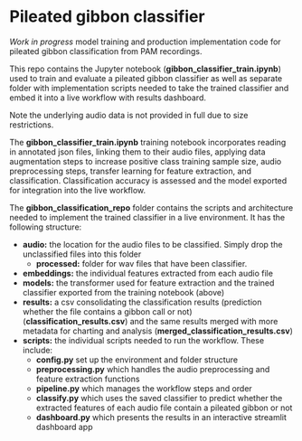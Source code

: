 # Pileated gibbon classifier
*Work in progress* model training and production implementation code for pileated gibbon classification from PAM recordings.

This repo contains the Jupyter notebook (**gibbon_classifier_train.ipynb**) used to train and evaluate a pileated gibbon classifier as well as separate folder with implementation scripts needed to take the trained classifier and embed it into a live workflow with results dashboard. <br> 

Note the underlying audio data is not provided in full due to size restrictions.<br>

The **gibbon_classifier_train.ipynb** training notebook incorporates reading in annotated json files, linking them to their audio files, applying data augmentation steps to increase positive class training sample size, audio preprocessing steps, transfer learning for feature extraction, and classification. Classification accuracy is assessed and the model exported for integration into the live workflow.

The **gibbon_classification_repo** folder contains the scripts and architecture needed to implement the trained classifier in a live environment. It has the following structure:<br>
- **audio:** the location for the audio files to be classified. Simply drop the unclassified files into this folder <br>
  - **processed:** folder for wav files that have been classifier. <br>
- **embeddings:** the individual features extracted from each audio file <br>
- **models:** the transformer used for feature extraction and the trained classifier exported from the training notebook (above) <br>
- **results:** a csv consolidating the classification results (prediction whether the file contains a gibbon call or not) (**classification_results.csv**) and the same results merged with more metadata for charting and analysis (**merged_classification_results.csv**) <br>
- **scripts:** the individual scripts needed to run the workflow. These include: <br>
  - **config.py** set up the environment and folder structure <br>
  - **preprocessing.py** which handles the audio preprocessing and feature extraction functions <br>
  - **pipeline.py** which manages the workflow steps and order <br>
  - **classify.py** which uses the saved classifier to predict whether the extracted features of each audio file contain a pileated gibbon or not <br>
  - **dashboard.py** which presents the results in an interactive streamlit dashboard app


  
